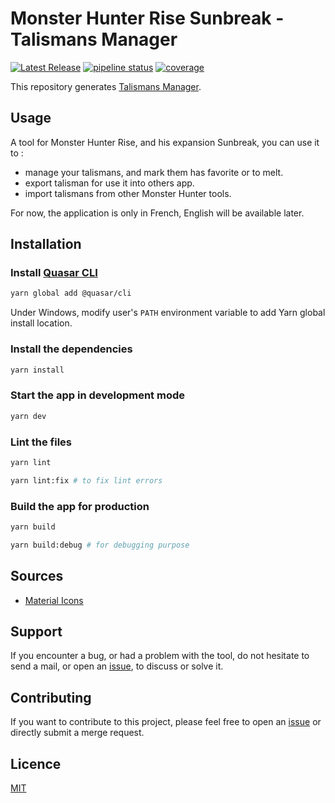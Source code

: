 # Monster Hunter Rise Sunbreak - Talismans Manager

[![Latest Release](https://gitlab.com/sparda-of-nosgoth/mhrs-talismans-manager/-/badges/release.svg)](https://gitlab.com/sparda-of-nosgoth/mhrs-talismans-manager/-/releases)
[![pipeline status](https://gitlab.com/sparda-of-nosgoth/mhrs-talismans-manager/badges/main/pipeline.svg)](https://gitlab.com/sparda-of-nosgoth/mhrs-talismans-manager/-/commits/main)
[![coverage](https://gitlab.com/sparda-of-nosgoth/mhrs-talismans-manager/badges/main/coverage.svg?job=test-jest)](https://gitlab.com/sparda-of-nosgoth/mhrs-talismans-manager/-/tree/main)

This repository generates [Talismans Manager](https://sparda-of-nosgoth.gitlab.io/mhrs-talismans-manager).

## Usage
A tool for Monster Hunter Rise, and his expansion Sunbreak, you can use it to :

- manage your talismans, and mark them has favorite or to melt.
- export talisman for use it into others app.
- import talismans  from other Monster Hunter tools.

For now, the application is only in French, English will be available later.

## Installation
### Install [Quasar CLI](https://quasar.dev/start/quasar-cli)
```bash
yarn global add @quasar/cli
```

Under Windows, modify user's `PATH` environment variable to add Yarn global install location.

### Install the dependencies
```bash
yarn install
```

### Start the app in development mode
```bash
yarn dev
```

### Lint the files
```bash
yarn lint
```
```bash
yarn lint:fix # to fix lint errors
```

### Build the app for production
```bash
yarn build
```
```bash
yarn build:debug # for debugging purpose
```

## Sources
- [Material Icons](https://fonts.google.com/icons)

## Support
If you encounter a bug, or had a problem with the tool, do not hesitate to send a mail, or open an [issue](https://gitlab.com/sparda-of-nosgoth/mhrs-talismans-manager/-/issues), to discuss or solve it.

## Contributing
If you want to contribute to this project, please feel free to open an [issue](https://gitlab.com/sparda-of-nosgoth/mhrs-talismans-manager/-/issues) or directly submit a merge request.

## Licence
[MIT](./LICENCE)
